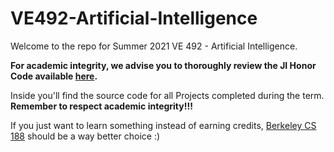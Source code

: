 # VE492-Artificial-Intelligence

Welcome to the repo for Summer 2021 VE 492 - Artificial Intelligence.

**For academic integrity, we advise you to thoroughly review the JI Honor Code available [here](https://www.ji.sjtu.edu.cn/academics/academic-integrity/honor-code/).**

Inside you'll find the source code for all Projects completed during the term. **Remember to respect academic integrity!!!**

If you just want to learn something instead of earning credits, [Berkeley CS 188](https://inst.eecs.berkeley.edu/~cs188/) should be a way better choice :)
